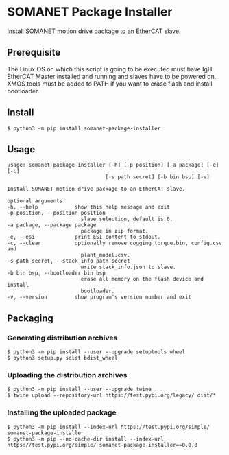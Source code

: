 # SOMANET Package Installer

Install SOMANET motion drive package to an EtherCAT slave.

## Prerequisite

The Linux OS on which this script is going to be executed must have IgH EtherCAT Master installed and running and slaves have to be powered on. XMOS tools must be added to PATH if you want to erase flash and install bootloader.

## Install

    $ python3 -m pip install somanet-package-installer

## Usage
    usage: somanet-package-installer [-h] [-p position] [-a package] [-e] [-c]
                                    [-s path secret] [-b bin bsp] [-v]

    Install SOMANET motion drive package to an EtherCAT slave.

    optional arguments:
    -h, --help            show this help message and exit
    -p position, --position position
                            slave selection, default is 0.
    -a package, --package package
                            package in zip format.
    -e, --esi             print ESI content to stdout.
    -c, --clear           optionally remove cogging_torque.bin, config.csv and
                            plant_model.csv.
    -s path secret, --stack_info path secret
                            write stack_info.json to slave.
    -b bin bsp, --bootloader bin bsp
                            erase all memory on the flash device and install
                            bootloader.
    -v, --version         show program's version number and exit

## Packaging

### Generating distribution archives

    $ python3 -m pip install --user --upgrade setuptools wheel
    $ python3 setup.py sdist bdist_wheel

### Uploading the distribution archives

    $ python3 -m pip install --user --upgrade twine
    $ twine upload --repository-url https://test.pypi.org/legacy/ dist/*

### Installing the uploaded package

    $ python3 -m pip install --index-url https://test.pypi.org/simple/ somanet-package-installer
    $ python3 -m pip --no-cache-dir install --index-url https://test.pypi.org/simple/ somanet-package-installer==0.0.8

